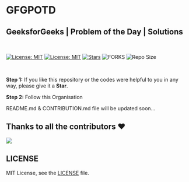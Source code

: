 # **GFGPOTD**

## **GeeksforGeeks | Problem of the Day | Solutions**

<br />

[![License: MIT](https://img.shields.io/badge/License-MIT-yellow.svg?style=for-the-badge)](https://opensource.org/licenses/MIT)
[![License: MIT](https://img.shields.io/github/followers/AIOCodeBase?logo=github&label=follow%20%40AIOCodeBase&style=for-the-badge)](https://www.github.com/AIOCodeBase)
[![Stars](https://img.shields.io/github/stars/AIOCodeBase/GFGPOTD?label=Star%20this%20Repository&style=for-the-badge)](https://www.github.com/AIOCodeBase/GFGPOTD)
![FORKS](https://img.shields.io/github/forks/AIOCodeBase/GFGPOTD?style=for-the-badge&social)
![Repo Size](https://img.shields.io/github/languages/code-size/AIOCodeBase/GFGPOTD?style=for-the-badge)

<br />

**Step 1:** If you like this repository or the codes were helpful to you in any way, please give it a **Star**.

**Step 2:** Follow this Organisation

README.md & CONTRIBUTION.md file will be updated soon...

## Thanks to all the contributors ❤️

<a href="https://github.com/AIOCodeBase/GFGPOTD/graphs/contributors">
  <img src="https://contrib.rocks/image?repo=AIOCodeBase/GFGPOTD" />
</a>

<br />

## **LICENSE**

MIT License, see the [LICENSE](./LICENSE) file.